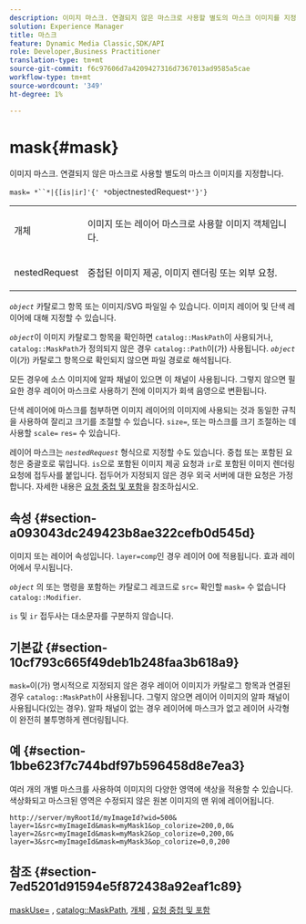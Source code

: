 ```yaml
---
description: 이미지 마스크. 연결되지 않은 마스크로 사용할 별도의 마스크 이미지를 지정합니다.
solution: Experience Manager
title: 마스크
feature: Dynamic Media Classic,SDK/API
role: Developer,Business Practitioner
translation-type: tm+mt
source-git-commit: f6c97606d7a4209427316d7367013ad9585a5cae
workflow-type: tm+mt
source-wordcount: '349'
ht-degree: 1%

---
```



# mask{#mask}

이미지 마스크. 연결되지 않은 마스크로 사용할 별도의 마스크 이미지를 지정합니다.

`mask= *``*|{[is|ir]'{' *`objectnestedRequest`*'}'}`

<table id="simpletable_F5A8CD8D7E9B48DAB3C8184E8FE60D9B"> 
 <tr class="strow"> 
  <td class="stentry"> <p><span class="varname"> 개체</span> </p></td> 
  <td class="stentry"> <p>이미지 또는 레이어 마스크로 사용할 이미지 객체입니다. </p></td> 
 </tr> 
 <tr class="strow"> 
  <td class="stentry"> <p><span class="varname"> nestedRequest</span> </p></td> 
  <td class="stentry"> <p>중첩된 이미지 제공, 이미지 렌더링 또는 외부 요청. </p></td> 
 </tr> 
</table>

*`object`* 카탈로그 항목 또는 이미지/SVG 파일일 수 있습니다. 이미지 레이어 및 단색 레이어에 대해 지정할 수 있습니다.

*`object`*&#x200B;이 이미지 카탈로그 항목을 확인하면 `catalog::MaskPath`이 사용되거나, `catalog::MaskPath`가 정의되지 않은 경우 `catalog::Path`이(가) 사용됩니다. *`object`*&#x200B;이(가) 카탈로그 항목으로 확인되지 않으면 파일 경로로 해석됩니다.

모든 경우에 소스 이미지에 알파 채널이 있으면 이 채널이 사용됩니다. 그렇지 않으면 필요한 경우 레이어 마스크로 사용하기 전에 이미지가 회색 음영으로 변환됩니다.

단색 레이어에 마스크를 첨부하면 이미지 레이어의 이미지에 사용되는 것과 동일한 규칙을 사용하여 잘리고 크기를 조절할 수 있습니다. `size=`, 또는 마스크를 크기 조절하는 데 사용할  `scale=`  `res=` 수 있습니다.

레이어 마스크는 *`nestedRequest`* 형식으로 지정할 수도 있습니다. 중첩 또는 포함된 요청은 중괄호로 묶입니다. `is`으로 포함된 이미지 제공 요청과 `ir`로 포함된 이미지 렌더링 요청에 접두사를 붙입니다. 접두어가 지정되지 않은 경우 외국 서버에 대한 요청은 가정합니다. 자세한 내용은 [요청 중첩 및 포함](../../../../../is-api/http-ref/image-serving-api-ref/c-http-protocol-reference/c-syntax-and-features/r-request-nesting-and-embedding.md#reference-38ec66d4062046589e16c39bf1c6049b)을 참조하십시오.

## 속성 {#section-a093043dc249423b8ae322cefb0d545d}

이미지 또는 레이어 속성입니다. `layer=comp`인 경우 레이어 0에 적용됩니다. 효과 레이어에서 무시됩니다.

*`object`* 의 또는 명령을 포함하는 카탈로그 레코드로  `src=` 확인할  `mask=` 수 없습니다 `catalog::Modifier`.

`is` 및 `ir` 접두사는 대소문자를 구분하지 않습니다.

## 기본값 {#section-10cf793c665f49deb1b248faa3b618a9}

`mask=`이(가) 명시적으로 지정되지 않은 경우 레이어 이미지가 카탈로그 항목과 연결된 경우 `catalog::MaskPath`이 사용됩니다. 그렇지 않으면 레이어 이미지의 알파 채널이 사용됩니다(있는 경우). 알파 채널이 없는 경우 레이어에 마스크가 없고 레이어 사각형이 완전히 불투명하게 렌더링됩니다.

## 예 {#section-1bbe623f7c744bdf97b596458d8e7ea3}

여러 개의 개별 마스크를 사용하여 이미지의 다양한 영역에 색상을 적용할 수 있습니다. 색상화되고 마스크된 영역은 수정되지 않은 원본 이미지의 맨 위에 레이어됩니다.

`http://server/myRootId/myImageId?wid=500& layer=1&src=myImageId&mask=myMask1&op_colorize=200,0,0& layer=2&src=myImageId&mask=myMask2&op_colorize=0,200,0& layer=3&src=myImageId&mask=myMask3&op_colorize=0,0,200`

## 참조 {#section-7ed5201d91594e5f872438a92eaf1c89}

[maskUse=](../../../../../is-api/http-ref/image-serving-api-ref/c-http-protocol-reference/c-command-reference/r-maskuse.md#reference-9bb1fb5eee4a4bd38f33dadc1a752464) ,  [catalog::MaskPath](/help/aem-is-ir-api/is-api/image-catalog/image-serving-api-ref/c-image-catalog-reference/c-image-svg-data-reference/c-image-data-reference/r-maskpath-cat.md),  [개체](../../../../../is-api/http-ref/image-serving-api-ref/c-http-protocol-reference/c-data-types/r-object.md#reference-2591bd24548d462782c68d138ef795a0) ,  [요청 중첩 및 포함](../../../../../is-api/http-ref/image-serving-api-ref/c-http-protocol-reference/c-syntax-and-features/r-request-nesting-and-embedding.md#reference-38ec66d4062046589e16c39bf1c6049b)
